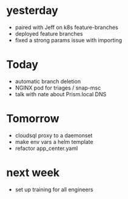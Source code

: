 # yesterday

 - paired with Jeff on k8s feature-branches
 - deployed feature branches
 - fixed a strong params issue with importing

# Today

- automatic branch deletion
- NGINX pod for triages / snap-msc
- talk with nate about Prism.local DNS

# Tomorrow

- cloudsql proxy to a daemonset
- make env vars a helm template
- refactor app_center.yaml

# next week
- set up training for all engineers
